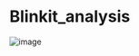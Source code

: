 # Blinkit_analysis
![image](https://github.com/user-attachments/assets/6d4a47e9-716d-4273-ae5b-dcd281ab77ee)
